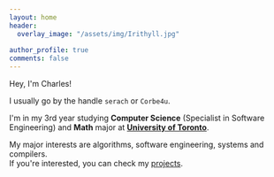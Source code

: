 ```yaml
---
layout: home
header: 
  overlay_image: "/assets/img/Irithyll.jpg"
  
author_profile: true
comments: false
---
```

Hey, I'm Charles!

I usually go by the handle `serach` or `Corbe4u`.

I'm in my 3rd year studying **Computer Science** (Specialist in Software Engineering) and **Math** major at [**University of Toronto**](https://www.utoronto.ca/).

My major interests are algorithms, software engineering, systems and compilers.  
If you're interested, you can check my [projects](/project/).